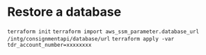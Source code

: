 # Restore a database

`terraform init`
`terraform import aws_ssm_parameter.database_url /intg/consignmentapi/database/url`
`terraform apply -var tdr_account_number=xxxxxxxx`
